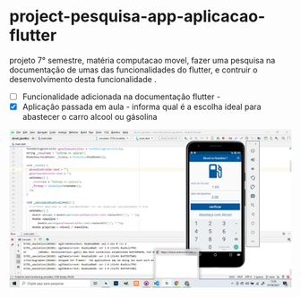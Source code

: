 # project-pesquisa-app-aplicacao-flutter
 projeto 7° semestre, matéria computacao movel, fazer uma pesquisa  na documentaçâo de umas das funcionalidades  do flutter, e contruir o desenvolvimento desta funcionalidade .
 
- [ ]  Funcionalidade adicionada na documentaçâo flutter - 
- [x]  Aplicaçâo passada em aula - informa qual é a escolha ideal para abastecer o carro alcool ou gásolina

<img src="https://github.com/leandroluizpereira/project-pesquisa-app-aplicacao-flutter/blob/main/2021-06-07.png">
